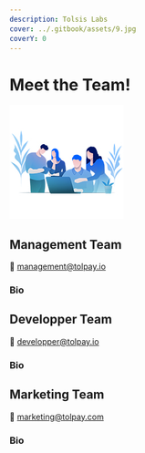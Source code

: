 ```yaml
---
description: Tolsis Labs
cover: ../.gitbook/assets/9.jpg
coverY: 0
---
```


# Meet the Team!

![](../.gitbook/assets/team.jpg)

## Management Team

👋 management@tolpay.io

### Bio

## Developper Team

👋 developper@tolpay.io

### Bio

## Marketing Team

👋 marketing@tolpay.com

### Bio
